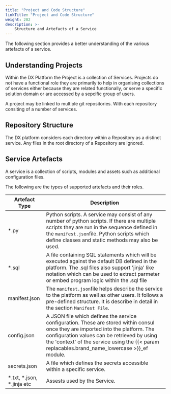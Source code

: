 ```yaml
---
title: "Project and Code Structure"
linkTitle: "Project and Code Structure"
weight: 202
description: >-
    Structure and Artefacts of a Service
---
```


The following section provides a better understanding of the various artefacts of a service.

## Understanding Projects

Within the DX Platform the Project is a collection of Services. Projects do not have a functional role they are
primarily to help in organising collections of services either because they are related functionally, or serve a
specific solution domain or are accessed by a sepcific group of users.

A project may be linked to multiple git repositories. With each repository consiting of a number of services.

## Repository Structure

The DX platform considers each directory within a Repository as a distinct service. Any files in the root directory of a
Repository are ignored.

## Service Artefacts

A service is a collection of scripts, modules and assets such as additional configuration files.

The following are the types of supported artefacts and their roles.

| Artefact Type              | Description                                                                                                                                                                                                                                    |
|----------------------------|------------------------------------------------------------------------------------------------------------------------------------------------------------------------------------------------------------------------------------------------|
| *.py                       | Python scripts. A service may consist of any number of python scripts. If there are multiple scripts they are run in the sequence defined in the `manifest.json`file. Python scripts which define classes and static methods may also be used. |
| *.sql                      | A file containing SQL statements which will be executed against the default DB defined in the platform. The .sql files also support 'jinja' like notation which can be used to extract parmeter or embed program logic within the .sql file    |
| manifest.json              | The `manifest.json`file helps describe the service to the platform as well as other users. It follows a pre-defined structure. It is describe in detail in the section `Manifest File`.                                                        |
| config.json                | A JSON file which defines the service configuration. These are stored within consul once they are imported into the platform. The configuration values can be retrieved by using the 'context' of the service using the {{< param replacables.brand_name_lowercase  >}}_ef module.      |
| secrets.json               | A file which defines the secrets accessible within a specific service.                                                                                                                                                                         |
| *.txt, *.json, *.jinja etc | Assests used by the Service.                                                                                                                                                                                                                   |